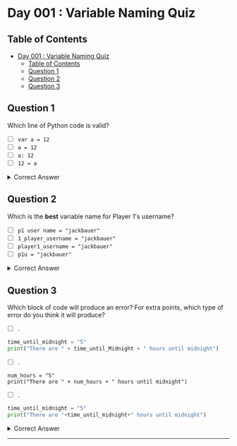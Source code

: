 # Day 001 : Variable Naming Quiz

## Table of Contents

- [Day 001 : Variable Naming Quiz](#day-001--variable-naming-quiz)
  - [Table of Contents](#table-of-contents)
  - [Question 1](#question-1)
  - [Question 2](#question-2)
  - [Question 3](#question-3)

## Question 1

Which line of Python code is valid?

- [ ] `var a = 12`
- [ ] `a = 12`
- [ ] `a: 12`
- [ ] `12 = a`

<details close>

<summary>Correct Answer</summary>

`a = 12`

**Explanation :**
You got it! Proceed to the next question.
</details>

## Question 2

Which is the **best** variable name for Player 1's username?

- [ ] `p1 user name = "jackbauer"`
- [ ] `1_player_username = "jackbauer"`
- [ ] `player1_username = "jackbauer"`
- [ ] `p1u = "jackbauer"`

<details close>

<summary>Correct Answer</summary>

`player1_username = "jackbauer"`

**Explanation :**
You got it! Proceed to the next question.
</details>

## Question 3

Which block of code will produce an error? For extra points, which type of error do you think it will produce?

- [ ] .

```Python
time_until_midnight = "5"
print("There are " + time_until_Midnight + " hours until midnight")
```

- [ ] .

```Pyhton
num_hours = "5"
print("There are " + num_hours + " hours until midnight")
```

- [ ] .

```Python
time_until_midnight = "5"
print("There are "+time_until_midnight+" hours until midnight")
```

<details close>

<summary>Correct Answer</summary>

```Python
time_until_midnight = "5"
print("There are " + time_until_Midnight + " hours until midnight")
```

**Explanation :**
There is a typo in the last line, it should be time_until_midnight not time_until_Midnight. Because when the name of the variable was used it was not spelt the same, you will get a name error.
</details>

---
